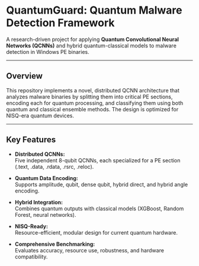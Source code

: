 # QuantumGuard: Quantum Malware Detection Framework

A research-driven project for applying **Quantum Convolutional Neural Networks (QCNNs)** and hybrid quantum-classical models to malware detection in Windows PE binaries.

---

## Overview

This repository implements a novel, distributed QCNN architecture that analyzes malware binaries by splitting them into critical PE sections, encoding each for quantum processing, and classifying them using both quantum and classical ensemble methods. The design is optimized for NISQ-era quantum devices.

---

## Key Features

- **Distributed QCNNs:**  
  Five independent 8-qubit QCNNs, each specialized for a PE section (.text, .data, .rdata, .rsrc, .reloc).

- **Quantum Data Encoding:**  
  Supports amplitude, qubit, dense qubit, hybrid direct, and hybrid angle encoding.

- **Hybrid Integration:**  
  Combines quantum outputs with classical models (XGBoost, Random Forest, neural networks).

- **NISQ-Ready:**  
  Resource-efficient, modular design for current quantum hardware.

- **Comprehensive Benchmarking:**  
  Evaluates accuracy, resource use, robustness, and hardware compatibility.

